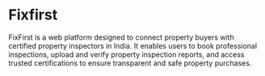# Fixfirst
FixFirst is a web platform designed to connect property buyers with certified property inspectors in India. It enables users to book professional inspections, upload and verify property inspection reports, and access trusted certifications to ensure transparent and safe property purchases.
